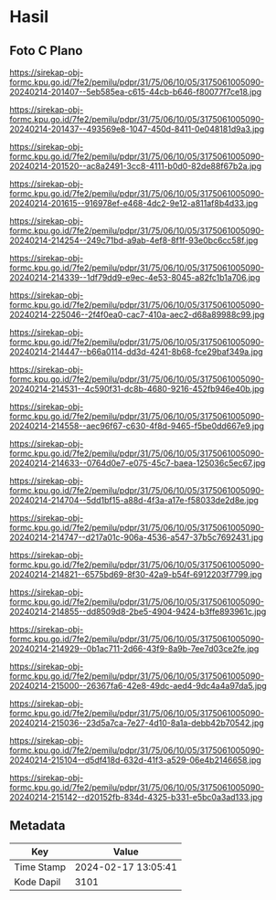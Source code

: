 # Hasil

## Foto C Plano

https://sirekap-obj-formc.kpu.go.id/7fe2/pemilu/pdpr/31/75/06/10/05/3175061005090-20240214-201407--5eb585ea-c615-44cb-b646-f80077f7ce18.jpg

https://sirekap-obj-formc.kpu.go.id/7fe2/pemilu/pdpr/31/75/06/10/05/3175061005090-20240214-201437--493569e8-1047-450d-8411-0e048181d9a3.jpg

https://sirekap-obj-formc.kpu.go.id/7fe2/pemilu/pdpr/31/75/06/10/05/3175061005090-20240214-201520--ac8a2491-3cc8-4111-b0d0-82de88f67b2a.jpg

https://sirekap-obj-formc.kpu.go.id/7fe2/pemilu/pdpr/31/75/06/10/05/3175061005090-20240214-201615--916978ef-e468-4dc2-9e12-a811af8b4d33.jpg

https://sirekap-obj-formc.kpu.go.id/7fe2/pemilu/pdpr/31/75/06/10/05/3175061005090-20240214-214254--249c71bd-a9ab-4ef8-8f1f-93e0bc6cc58f.jpg

https://sirekap-obj-formc.kpu.go.id/7fe2/pemilu/pdpr/31/75/06/10/05/3175061005090-20240214-214339--1df79dd9-e9ec-4e53-8045-a82fc1b1a706.jpg

https://sirekap-obj-formc.kpu.go.id/7fe2/pemilu/pdpr/31/75/06/10/05/3175061005090-20240214-225046--2f4f0ea0-cac7-410a-aec2-d68a89988c99.jpg

https://sirekap-obj-formc.kpu.go.id/7fe2/pemilu/pdpr/31/75/06/10/05/3175061005090-20240214-214447--b66a0114-dd3d-4241-8b68-fce29baf349a.jpg

https://sirekap-obj-formc.kpu.go.id/7fe2/pemilu/pdpr/31/75/06/10/05/3175061005090-20240214-214531--4c590f31-dc8b-4680-9216-452fb946e40b.jpg

https://sirekap-obj-formc.kpu.go.id/7fe2/pemilu/pdpr/31/75/06/10/05/3175061005090-20240214-214558--aec96f67-c630-4f8d-9465-f5be0dd667e9.jpg

https://sirekap-obj-formc.kpu.go.id/7fe2/pemilu/pdpr/31/75/06/10/05/3175061005090-20240214-214633--0764d0e7-e075-45c7-baea-125036c5ec67.jpg

https://sirekap-obj-formc.kpu.go.id/7fe2/pemilu/pdpr/31/75/06/10/05/3175061005090-20240214-214704--5dd1bf15-a88d-4f3a-a17e-f58033de2d8e.jpg

https://sirekap-obj-formc.kpu.go.id/7fe2/pemilu/pdpr/31/75/06/10/05/3175061005090-20240214-214747--d217a01c-906a-4536-a547-37b5c7692431.jpg

https://sirekap-obj-formc.kpu.go.id/7fe2/pemilu/pdpr/31/75/06/10/05/3175061005090-20240214-214821--6575bd69-8f30-42a9-b54f-6912203f7799.jpg

https://sirekap-obj-formc.kpu.go.id/7fe2/pemilu/pdpr/31/75/06/10/05/3175061005090-20240214-214855--dd8509d8-2be5-4904-9424-b3ffe893961c.jpg

https://sirekap-obj-formc.kpu.go.id/7fe2/pemilu/pdpr/31/75/06/10/05/3175061005090-20240214-214929--0b1ac711-2d66-43f9-8a9b-7ee7d03ce2fe.jpg

https://sirekap-obj-formc.kpu.go.id/7fe2/pemilu/pdpr/31/75/06/10/05/3175061005090-20240214-215000--26367fa6-42e8-49dc-aed4-9dc4a4a97da5.jpg

https://sirekap-obj-formc.kpu.go.id/7fe2/pemilu/pdpr/31/75/06/10/05/3175061005090-20240214-215036--23d5a7ca-7e27-4d10-8a1a-debb42b70542.jpg

https://sirekap-obj-formc.kpu.go.id/7fe2/pemilu/pdpr/31/75/06/10/05/3175061005090-20240214-215104--d5df418d-632d-41f3-a529-06e4b2146658.jpg

https://sirekap-obj-formc.kpu.go.id/7fe2/pemilu/pdpr/31/75/06/10/05/3175061005090-20240214-215142--d20152fb-834d-4325-b331-e5bc0a3ad133.jpg


## Metadata

| Key        | Value               |
| ---------- | ------------------- |
| Time Stamp | 2024-02-17 13:05:41 |
| Kode Dapil | 3101                |



